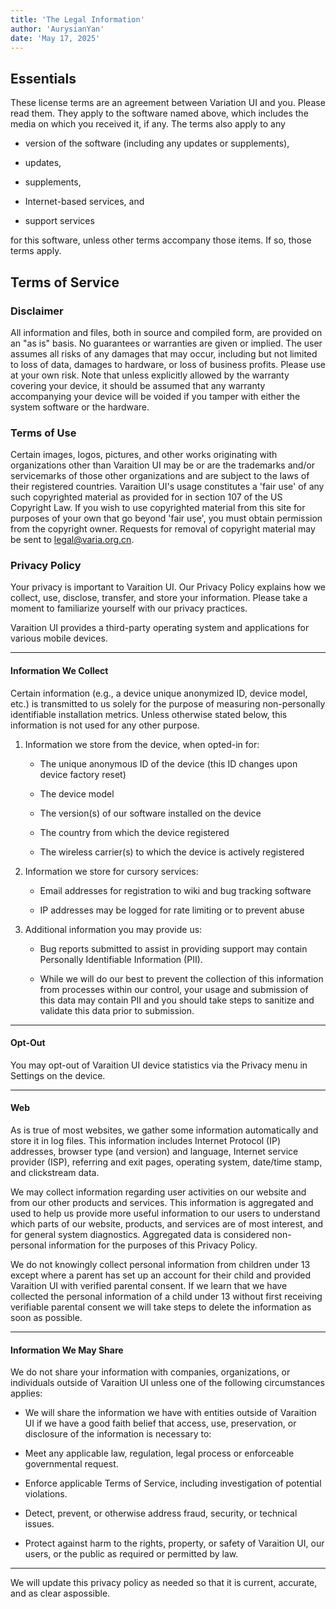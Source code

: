 ```yaml
---
title: 'The Legal Information'
author: 'AurysianYan'
date: 'May 17, 2025'
---
```


<!-- # The Legal Information -->
## Essentials
These license terms are an agreement between Variation UI and you. Please read them. They apply to the software named above, which includes the media on which you received it, if any. The terms also apply to any

* version of the software (including any updates or supplements),

* updates,

* supplements,

* Internet-based services, and

* support services

for this software, unless other terms accompany those items. If so, those terms apply.

## Terms of Service

### Disclaimer
All information and files, both in source and compiled form, are provided on an "as is" basis. No guarantees or warranties are given or implied. The user assumes all risks of any damages that may occur, including but not limited to loss of data, damages to hardware, or loss of business profits. Please use at your own risk. Note that unless explicitly allowed by the warranty covering your device, it should be assumed that any warranty accompanying your device will be voided if you tamper with either the system software or the hardware.

### Terms of Use
Certain images, logos, pictures, and other works originating with organizations other than Varaition UI may be or are the trademarks and/or servicemarks of those other organizations and are subject to the laws of their registered countries. Varaition UI's usage constitutes a 'fair use' of any such copyrighted material as provided for in section 107 of the US Copyright Law. If you wish to use copyrighted material from this site for purposes of your own that go beyond 'fair use', you must obtain permission from the copyright owner. Requests for removal of copyright material may be sent to legal@varia.org.cn.

### Privacy Policy
Your privacy is important to Varaition UI. Our Privacy Policy explains how we collect, use, disclose, transfer, and store your information. Please take a moment to familiarize yourself with our privacy practices.

Varaition UI provides a third-party operating system and applications for various mobile devices.

________


#### Information We Collect
Certain information (e.g., a device unique anonymized ID, device model, etc.) is transmitted to us solely for the purpose of measuring non-personally identifiable installation metrics. Unless otherwise stated below, this information is not used for any other purpose.

1. Information we store from the device, when opted-in for:

    * The unique anonymous ID of the device (this ID changes upon device factory reset)

    * The device model

    * The version(s) of our software installed on the device

    * The country from which the device registered

    * The wireless carrier(s) to which the device is actively registered

2. Information we store for cursory services:

    * Email addresses for registration to wiki and bug tracking software

    * IP addresses may be logged for rate limiting or to prevent abuse

3. Additional information you may provide us:

    * Bug reports submitted to assist in providing support may contain Personally Identifiable Information (PII).

    * While we will do our best to prevent the collection of this information from processes within our control, your usage and submission of this data may contain PII and you should take steps to sanitize and validate this data prior to submission.


________


#### Opt-Out
You may opt-out of Varaition UI device statistics via the Privacy menu in Settings on the device.

________


#### Web
As is true of most websites, we gather some information automatically and store it in log files. This information includes Internet Protocol (IP) addresses, browser type (and version) and language, Internet service provider (ISP), referring and exit pages, operating system, date/time stamp, and clickstream data.

We may collect information regarding user activities on our website and from our other products and services. This information is aggregated and used to help us provide more useful information to our users to understand which parts of our website, products, and services are of most interest, and for general system diagnostics. Aggregated data is considered non-personal information for the purposes of this Privacy Policy.

We do not knowingly collect personal information from children under 13 except where a parent has set up an account for their child and provided Varaition UI with verified parental consent. If we learn that we have collected the personal information of a child under 13 without first receiving verifiable parental consent we will take steps to delete the information as soon as possible.

________

#### Information We May Share
We do not share your information with companies, organizations, or individuals outside of Varaition UI unless one of the following circumstances applies:

* We will share the information we have with entities outside of Varaition UI if we have a good faith belief that access, use, preservation, or disclosure of the information is necessary to:

* Meet any applicable law, regulation, legal process or enforceable governmental request.
    
* Enforce applicable Terms of Service, including investigation of potential violations.
    
* Detect, prevent, or otherwise address fraud, security, or technical issues.
    
* Protect against harm to the rights, property, or safety of Varaition UI, our users, or the public as required or permitted by law.

________

We will update this privacy policy as needed so that it is current, accurate, and as clear aspossible.